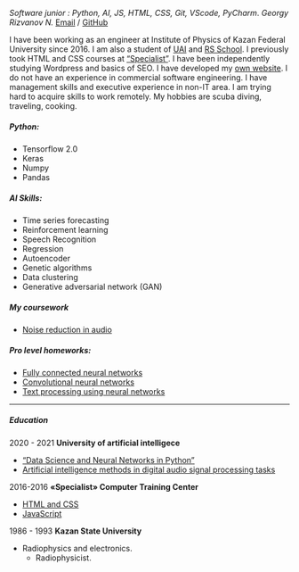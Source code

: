 _Software junior : Python, AI, JS, HTML, CSS, Git, VScode, PyCharm_.
_Georgy Rizvanov N._
[Email](mailto:neuron.np@.gmail.com) / [GitHub](https://github.com/Geo-nw/rsschool-cv)

I have been working as an engineer at Institute of Physics of Kazan Federal University since 2016.
I am also a student of [UAI](https://neural-university.com/) and [RS School](https://community-z.com/events/js-rsschool-ge). I previously took HTML and CSS courses at [“Specialist”](http://en.specialist.ru/).
I have been independently studying Wordpress and basics of SEO. I have developed my [own website](http://diving-vsegda.ru/).
I do not have an experience in commercial software engineering.
I have management skills and executive experience in non-IT area. I am trying hard to acquire skills to work remotely.
My hobbies are scuba diving, traveling, cooking.

##### Python:
 - Tensorflow 2.0
 - Keras
 - Numpy
 - Pandas

##### AI Skills:
 - Time series forecasting
 - Reinforcement learning
 - Speech Recognition
 - Regression
 - Autoencoder
 - Genetic algorithms
 - Data clustering
 - Generative adversarial network (GAN)

##### My coursework
 - [Noise reduction in audio](https://docs.google.com/document/d/14n4BAdrgz9Dei1uvwEtS5ALGqWX1mIFl7fdazK1Yc_Q/edit)

##### Pro level homeworks:
 - [Fully connected neural networks](https://colab.research.google.com/drive/1sM0KjkidIgq2ZyGWmiwlttL89wA3C9jk?usp=sharing#scrollTo=KBH2A0fhPkIb)
 - [Convolutional neural networks](https://colab.research.google.com/drive/1cJB-H3C7T8hIMuYkG0ZS2Lxhugd14cvw?usp=sharing)
 - [Text processing using neural networks](https://colab.research.google.com/drive/1dqWA6M3KGDVrfsXh3I1ROjVzBGwr5S4v)
***

##### Education
2020 - 2021
**University of artificial intelligece**
 - [“Data Science and Neural Networks in Python”](https://neural-university.com/course_neural_pro)
 - [Artificial intelligence methods in digital audio signal processing tasks](https://drive.google.com/file/d/1BRN6UoEvLpeSlPE6470jwpJ7qx_Ni2RJ/view?usp=sharing)

2016-2016
**«Specialist» Computer Training Center**
 - [HTML and CSS](https://drive.google.com/file/d/1H6QvsG3AeVYhmyLkPUbF_1u4NZYGKvEz/view?usp=sharing)
 - [JavaScript](https://drive.google.com/file/d/12ByVusxFbhJ5LH7X7uAwZM49I5BPGtXy/view?usp=sharing)

1986  - 1993
**Kazan State University**
  - Radiophysics and electronics.
    -  Radiophysicist.